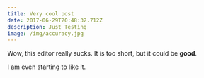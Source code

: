```yaml
---
title: Very cool post
date: 2017-06-29T20:48:32.712Z
description: Just Testing
image: /img/accuracy.jpg
---
```


Wow, this editor really sucks. It is too short, but it could be **good**.

I am even starting to like it.